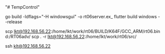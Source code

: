 "# TempControl" 

go build -ldflags="-H windowsgui" -o rt06server.ex_ 
flutter build windows --release   



scp lkt@192.168.56.22:/home/lkt/work/rt06/BUILD/K64F/GCC_ARM/rt06.bin d:/RT06adv/ 
scp *.* -r lkt@192.168.56.22:/home/lkt/work/rt06/src/ 

ssh klt@192.168.56.22
